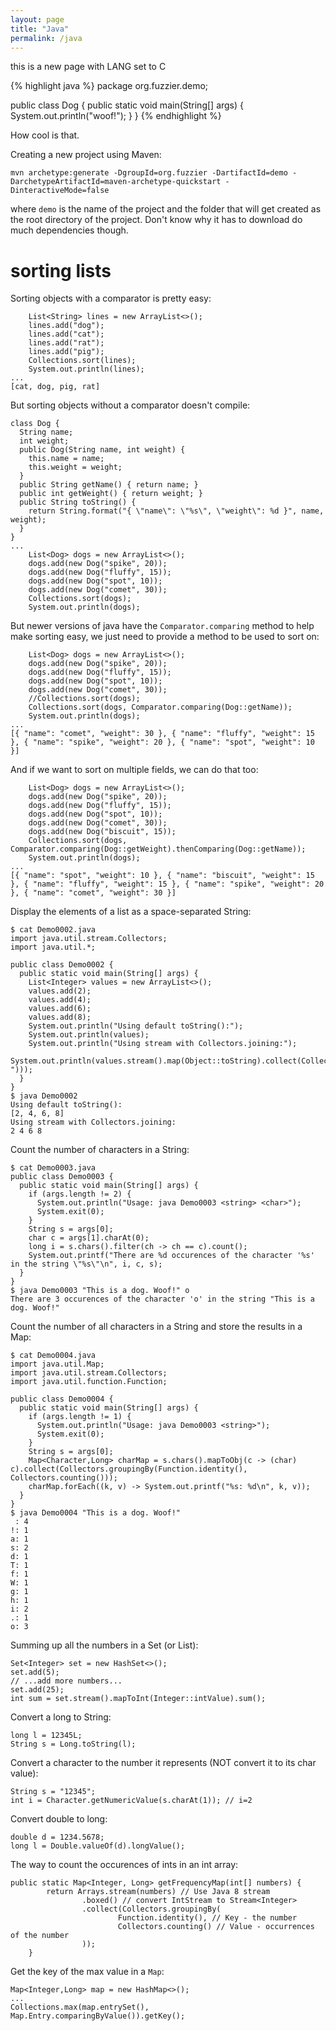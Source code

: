 ```yaml
---
layout: page
title: "Java"
permalink: /java
---
```


this is a new page with LANG set to C

{% highlight java %}
package org.fuzzier.demo;

public class Dog {
  public static void main(String[] args) {
    System.out.println("woof!");
  }
}
{% endhighlight %}

How cool is that.

Creating a new project using Maven:

```
mvn archetype:generate -DgroupId=org.fuzzier -DartifactId=demo -DarchetypeArtifactId=maven-archetype-quickstart -DinteractiveMode=false
```

where `demo` is the name of the project and the folder that will get created as the root directory of the project. Don't know why it has to download do much dependencies though.

# sorting lists

Sorting objects with a comparator is pretty easy:

```
    List<String> lines = new ArrayList<>();
    lines.add("dog");
    lines.add("cat");
    lines.add("rat");
    lines.add("pig");
    Collections.sort(lines);
    System.out.println(lines);
...
[cat, dog, pig, rat]
```

But sorting objects without a comparator doesn't compile:

```
class Dog {
  String name;
  int weight;
  public Dog(String name, int weight) {
    this.name = name;
    this.weight = weight;
  }
  public String getName() { return name; }
  public int getWeight() { return weight; }
  public String toString() {
    return String.format("{ \"name\": \"%s\", \"weight\": %d }", name, weight);
  }
}
...
    List<Dog> dogs = new ArrayList<>();
    dogs.add(new Dog("spike", 20));
    dogs.add(new Dog("fluffy", 15));
    dogs.add(new Dog("spot", 10));
    dogs.add(new Dog("comet", 30));
    Collections.sort(dogs);
    System.out.println(dogs);
```

But newer versions of java have the `Comparator.comparing` method to help make sorting easy, we just need to provide a method to be used to sort on:

```
    List<Dog> dogs = new ArrayList<>();
    dogs.add(new Dog("spike", 20));
    dogs.add(new Dog("fluffy", 15));
    dogs.add(new Dog("spot", 10));
    dogs.add(new Dog("comet", 30));
    //Collections.sort(dogs);
    Collections.sort(dogs, Comparator.comparing(Dog::getName));
    System.out.println(dogs);
...
[{ "name": "comet", "weight": 30 }, { "name": "fluffy", "weight": 15 }, { "name": "spike", "weight": 20 }, { "name": "spot", "weight": 10 }]
```

And if we want to sort on multiple fields, we can do that too:

```
    List<Dog> dogs = new ArrayList<>();
    dogs.add(new Dog("spike", 20));
    dogs.add(new Dog("fluffy", 15));
    dogs.add(new Dog("spot", 10));
    dogs.add(new Dog("comet", 30));
    dogs.add(new Dog("biscuit", 15));
    Collections.sort(dogs, Comparator.comparing(Dog::getWeight).thenComparing(Dog::getName));
    System.out.println(dogs);
...
[{ "name": "spot", "weight": 10 }, { "name": "biscuit", "weight": 15 }, { "name": "fluffy", "weight": 15 }, { "name": "spike", "weight": 20 }, { "name": "comet", "weight": 30 }]
```

Display the elements of a list as a space-separated String:

```
$ cat Demo0002.java 
import java.util.stream.Collectors;
import java.util.*;

public class Demo0002 {
  public static void main(String[] args) {
    List<Integer> values = new ArrayList<>();
    values.add(2);
    values.add(4);
    values.add(6);
    values.add(8);
    System.out.println("Using default toString():");
    System.out.println(values);
    System.out.println("Using stream with Collectors.joining:");
    System.out.println(values.stream().map(Object::toString).collect(Collectors.joining(" ")));
  }
}
$ java Demo0002
Using default toString():
[2, 4, 6, 8]
Using stream with Collectors.joining:
2 4 6 8
```

Count the number of characters in a String:

```
$ cat Demo0003.java 
public class Demo0003 {
  public static void main(String[] args) {
    if (args.length != 2) {
      System.out.println("Usage: java Demo0003 <string> <char>");
      System.exit(0);
    }
    String s = args[0];
    char c = args[1].charAt(0);
    long i = s.chars().filter(ch -> ch == c).count();
    System.out.printf("There are %d occurences of the character '%s' in the string \"%s\"\n", i, c, s);
  }
}
$ java Demo0003 "This is a dog. Woof!" o
There are 3 occurences of the character 'o' in the string "This is a dog. Woof!"
```

Count the number of all characters in a String and store the results in a Map:

```
$ cat Demo0004.java 
import java.util.Map;
import java.util.stream.Collectors;
import java.util.function.Function;

public class Demo0004 {
  public static void main(String[] args) {
    if (args.length != 1) {
      System.out.println("Usage: java Demo0003 <string>");
      System.exit(0);
    }
    String s = args[0];
    Map<Character,Long> charMap = s.chars().mapToObj(c -> (char) c).collect(Collectors.groupingBy(Function.identity(), Collectors.counting()));
    charMap.forEach((k, v) -> System.out.printf("%s: %d\n", k, v));
  }
}
$ java Demo0004 "This is a dog. Woof!"
 : 4
!: 1
a: 1
s: 2
d: 1
T: 1
f: 1
W: 1
g: 1
h: 1
i: 2
.: 1
o: 3
```

Summing up all the numbers in a Set (or List):

```
Set<Integer> set = new HashSet<>();
set.add(5);
// ...add more numbers...
set.add(25);
int sum = set.stream().mapToInt(Integer::intValue).sum();
```

Convert a long to String:

```
long l = 12345L;
String s = Long.toString(l);
```

Convert a character to the number it represents (NOT convert it to its char value):

```
String s = "12345";
int i = Character.getNumericValue(s.charAt(1)); // i=2
```

Convert double to long:

```
double d = 1234.5678;
long l = Double.valueOf(d).longValue();
```

The way to count the occurences of ints in an int array:

```
public static Map<Integer, Long> getFrequencyMap(int[] numbers) {
        return Arrays.stream(numbers) // Use Java 8 stream
                .boxed() // convert IntStream to Stream<Integer>
                .collect(Collectors.groupingBy(
                        Function.identity(), // Key - the number
                        Collectors.counting() // Value - occurrences of the number
                ));
    }
```

Get the key of the max value in a `Map`:
```
Map<Integer,Long> map = new HashMap<>();
...
Collections.max(map.entrySet(), Map.Entry.comparingByValue()).getKey();
```
